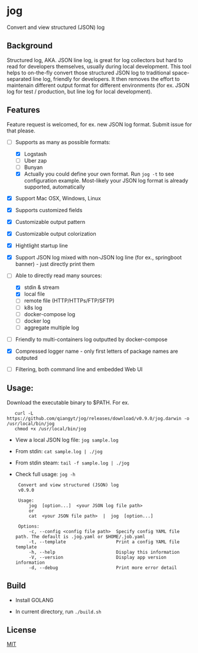 # jog
Convert and view structured (JSON) log


## Background

Structured log, AKA. JSON line log, is great for log collectors but hard to read for developers themselves, usually during local development. This tool helps to on-the-fly convert those structured JSON log to traditional space-separated line log, friendly for developers. It then removes the effort to maintenain different output format for different environments (for ex. JSON log for test / production, but line log for local development).

## Features

   Feature request is welcomed, for ex. new JSON log format. Submit issue for that please.

   - [ ] Supports as many as possible formats:

      - [x] Logstash
      - [ ] Uber zap
      - [ ] Bunyan
      - [x] Actually you could define your own format. Run `jog -t` to see configuration example. Most-likely your JSON log format is already supported, automatically

   - [x] Support Mac OSX, Windows, Linux

   - [x] Supports customized fields

   - [x] Customizable output pattern

   - [x] Customizable output colorization

   - [x] Hightlight startup line

   - [x]  Support JSON log mixed with non-JSON log line (for ex., springboot banner) - just directly print them

   - [ ] Able to directly read many sources:
      - [x] stdin & stream
      - [x] local file
      - [ ] remote file (HTTP/HTTPs/FTP/SFTP)
      - [ ] k8s log
      - [ ] docker-compose log
      - [ ] docker log
      - [ ] aggregate multiple log

   - [ ]  Friendly to multi-containers log outputted by docker-compose

   - [x]  Compressed logger name - only first letters of package names are outputed

   - [ ]  Filtering, both command line and embedded Web UI

## Usage:
  Download the executable binary to $PATH. For ex.

  ```shell
     curl -L https://github.com/qiangyt/jog/releases/download/v0.9.0/jog.darwin -o /usr/local/bin/jog
     chmod +x /usr/local/bin/jog
  ```

   * View a local JSON log file: `jog sample.log`

   * From stdin: `cat sample.log | ./jog`

   * From stdin steam: `tail -f sample.log | ./jog`

   * Check full usage: `jog -h`

     ```
      Convert and view structured (JSON) log
      v0.9.0

      Usage:
          jog  [option...]  <your JSON log file path>
          or
          cat  <your JSON file path>  |  jog  [option...]

      Options:
          -c, --config <config file path>  Specify config YAML file path. The default is .jog.yaml or $HOME/.job.yaml
          -t, --template                   Print a config YAML file template
          -h, --help                       Display this information
          -V, --version                    Display app version information
          -d, --debug                      Print more error detail
     ```

## Build

   *  Install GOLANG

   *  In current directory, run `./build.sh`

## License

[MIT](/LICENSE)
